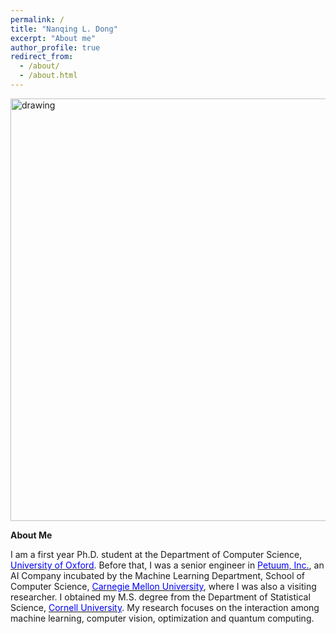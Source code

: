 ```yaml
---
permalink: /
title: "Nanqing L. Dong"
excerpt: "About me"
author_profile: true
redirect_from: 
  - /about/
  - /about.html
---
```


<img src="https://leonndong.github.io/images/bg.png" alt="drawing" width="676px"/>  

**About Me**

I am a first year Ph.D. student at the Department of Computer Science, [<span style="color:blue">University of Oxford</span>](http://www.cs.ox.ac.uk). Before that, I was a senior engineer in [<span style="color:blue">Petuum, Inc.</span>](http://www.petuum.com), an AI Company incubated by the Machine Learning Department, School of Computer Science, [<span style="color:blue">Carnegie Mellon University</span>](https://www.ml.cmu.edu), where I was also a visiting researcher. I obtained my M.S. degree from the Department of Statistical Science, [<span style="color:blue">Cornell University</span>](https://stat.cornell.edu).
My research focuses on the interaction among machine learning, computer vision, optimization and quantum computing. 

